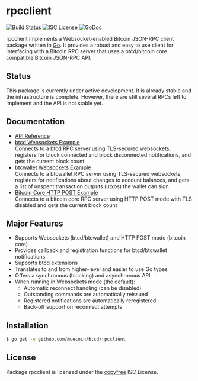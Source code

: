 rpcclient
=========

[![Build Status](http://img.shields.io/travis/muecoin/btcd.svg)](https://travis-ci.org/muecoin/btcd)
[![ISC License](http://img.shields.io/badge/license-ISC-blue.svg)](http://copyfree.org)
[![GoDoc](https://img.shields.io/badge/godoc-reference-blue.svg)](http://godoc.org/github.com/muecoin/btcd/rpcclient)

rpcclient implements a Websocket-enabled Bitcoin JSON-RPC client package written
in [Go](http://golang.org/).  It provides a robust and easy to use client for
interfacing with a Bitcoin RPC server that uses a btcd/bitcoin core compatible
Bitcoin JSON-RPC API.

## Status

This package is currently under active development.  It is already stable and
the infrastructure is complete.  However, there are still several RPCs left to
implement and the API is not stable yet.

## Documentation

* [API Reference](http://godoc.org/github.com/muecoin/btcd/rpcclient)
* [btcd Websockets Example](https://github.com/muecoin/btcd/tree/master/rpcclient/examples/btcdwebsockets)  
  Connects to a btcd RPC server using TLS-secured websockets, registers for
  block connected and block disconnected notifications, and gets the current
  block count
* [btcwallet Websockets Example](https://github.com/muecoin/btcd/tree/master/rpcclient/examples/btcwalletwebsockets)  
  Connects to a btcwallet RPC server using TLS-secured websockets, registers for
  notifications about changes to account balances, and gets a list of unspent
  transaction outputs (utxos) the wallet can sign
* [Bitcoin Core HTTP POST Example](https://github.com/muecoin/btcd/tree/master/rpcclient/examples/bitcoincorehttp)  
  Connects to a bitcoin core RPC server using HTTP POST mode with TLS disabled
  and gets the current block count

## Major Features

* Supports Websockets (btcd/btcwallet) and HTTP POST mode (bitcoin core)
* Provides callback and registration functions for btcd/btcwallet notifications
* Supports btcd extensions
* Translates to and from higher-level and easier to use Go types
* Offers a synchronous (blocking) and asynchronous API
* When running in Websockets mode (the default):
  * Automatic reconnect handling (can be disabled)
  * Outstanding commands are automatically reissued
  * Registered notifications are automatically reregistered
  * Back-off support on reconnect attempts

## Installation

```bash
$ go get -u github.com/muecoin/btcd/rpcclient
```

## License

Package rpcclient is licensed under the [copyfree](http://copyfree.org) ISC
License.
